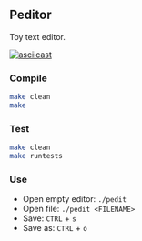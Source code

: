 Peditor
-------

Toy text editor.

[![asciicast](https://asciinema.org/a/SJonWXqbb0T6SgIQjvofFtnfv.svg)](https://asciinema.org/a/SJonWXqbb0T6SgIQjvofFtnfv)


### Compile

```bash
make clean
make
```

### Test

```bash
make clean
make runtests
```

### Use

- Open empty editor: `./pedit`
- Open file: `./pedit <FILENAME>`
- Save: `CTRL` + `s`
- Save as: `CTRL` + `o`
